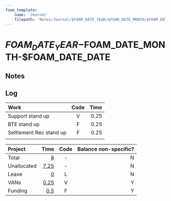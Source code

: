 ```yaml
---
foam_template:
    name: 'Journal'
    filepath: 'Notes/Journal/$FOAM_DATE_YEAR/$FOAM_DATE_MONTH/$FOAM_DATE_DATE.md'
---
```

# $FOAM_DATE_YEAR-$FOAM_DATE_MONTH-$FOAM_DATE_DATE

## Notes


## Log
<!-- LOG -->
| Work                    | Code  | Time |
| :---------------------- | :---: | ---: |
| Support stand up        |   V   | 0.25 |
| BTE stand up            |   F   | 0.25 |
| Settlement Rec stand up |   F   | 0.25 |
|                         |       |      |

| Project     |                                                                                                  Time | Code  | Balance non-specific? |
| :---------- | ----------------------------------------------------------------------------------------------------: | :---: | --------------------: |
| Total       |                                                                                     [8](#SUM(B2:B99)) |   -   |                     N |
| Unallocated |                                                                                [7.25](#8-SUM(B3:B99)) |   -   |                     N |
| Leave       |                                                                 [0](#SUMIF(LOG!B1:B99,C3,LOG!C1:C99)) |   L   |                     N |
| VANs        | [0.25](#SUMIF(LOG!B1:B99,C4,LOG!C1:C99)+((SUMIF(LOG!B1:B99,"N",LOG!C1:C99)*(1/COUNTIF(D1:D99,"Y"))))) |   V   |                     Y |
| Funding     |  [0.5](#SUMIF(LOG!B1:B99,C5,LOG!C1:C99)+((SUMIF(LOG!B1:B99,"N",LOG!C1:C99)*(1/COUNTIF(D1:D99,"Y"))))) |   F   |                     Y |